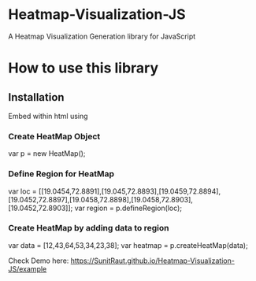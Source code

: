 # Heatmap-Visualization-JS

A Heatmap Visualization Generation library for JavaScript

# How to use this library

## Installation

Embed within html using <script> tag
<script src= "https://SunitRaut.github.io/heatmap-js/heatmap.js" > </script>

### Create HeatMap Object
var p = new HeatMap();

### Define Region for HeatMap
var loc = [[19.0454,72.8891],[19.045,72.8893],[19.0459,72.8894],[19.0452,72.8897],[19.0458,72.8898],[19.0458,72.8903],[19.0452,72.8903]];
var region = p.defineRegion(loc);

### Create HeatMap by adding data to region
var data = [12,43,64,53,34,23,38];
var heatmap = p.createHeatMap(data);

Check Demo here: https://SunitRaut.github.io/Heatmap-Visualization-JS/example
